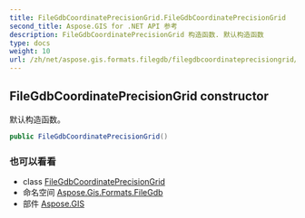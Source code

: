 ```yaml
---
title: FileGdbCoordinatePrecisionGrid.FileGdbCoordinatePrecisionGrid
second_title: Aspose.GIS for .NET API 参考
description: FileGdbCoordinatePrecisionGrid 构造函数. 默认构造函数
type: docs
weight: 10
url: /zh/net/aspose.gis.formats.filegdb/filegdbcoordinateprecisiongrid/filegdbcoordinateprecisiongrid/
---
```

## FileGdbCoordinatePrecisionGrid constructor

默认构造函数。

```csharp
public FileGdbCoordinatePrecisionGrid()
```

### 也可以看看

* class [FileGdbCoordinatePrecisionGrid](../)
* 命名空间 [Aspose.Gis.Formats.FileGdb](../../filegdbcoordinateprecisiongrid/)
* 部件 [Aspose.GIS](../../../)



